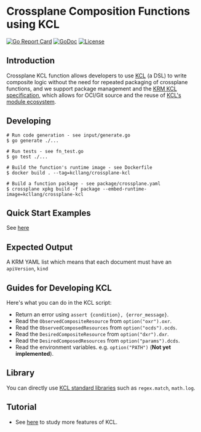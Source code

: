 # Crossplane Composition Functions using KCL

[![Go Report Card](https://goreportcard.com/badge/kcl-lang.io/crossplane-kcl)](https://goreportcard.com/report/kcl-lang.io/crossplane-kcl)
[![GoDoc](https://godoc.org/kcl-lang.io/crossplane-kcl?status.svg)](https://godoc.org/kcl-lang.io/crossplane-kcl)
[![License](https://img.shields.io/badge/License-Apache%202.0-blue.svg)](https://kcl-lang.io/crossplane-kcl/blob/main/LICENSE)

## Introduction

Crossplane KCL function allows developers to use [KCL](https://kcl-lang.io/) (a DSL) to write composite logic without the need for repeated packaging of crossplane functions, and we support package management and the [KRM KCL specification](https://github.com/kcl-lang/krm-kcl), which allows for OCI/Git source and the reuse of [KCL's module ecosystem](https://artifacthub.io/packages/search?org=kcl&sort=relevance&page=1).

## Developing

```shell
# Run code generation - see input/generate.go
$ go generate ./...

# Run tests - see fn_test.go
$ go test ./...

# Build the function's runtime image - see Dockerfile
$ docker build . --tag=kcllang/crossplane-kcl

# Build a function package - see package/crossplane.yaml
$ crossplane xpkg build -f package --embed-runtime-image=kcllang/crossplane-kcl
```

## Quick Start Examples

See [here](./examples/resources/basic/)

## Expected Output

A KRM YAML list which means that each document must have an `apiVersion`, `kind`

## Guides for Developing KCL

Here's what you can do in the KCL script:

+ Return an error using `assert {condition}, {error_message}`.
+ Read the `ObservedCompositeResource` from `option("oxr").oxr`.
+ Read the `ObservedComposedResources` from `option("ocds").ocds`.
+ Read the `DesiredCompositeResource` from `option("dxr").dxr`.
+ Read the `DesiredComposedResources` from `option("params").dcds`.
+ Read the environment variables. e.g. `option("PATH")` (**Not yet implemented**).

## Library

You can directly use [KCL standard libraries](https://kcl-lang.io/docs/reference/model/overview) such as `regex.match`, `math.log`.

## Tutorial

+ See [here](https://kcl-lang.io/docs/reference/lang/tour) to study more features of KCL.

